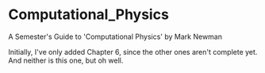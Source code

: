 # Computational_Physics
A Semester's Guide to 'Computational Physics' by Mark Newman

Initially, I've only added Chapter 6, since the other ones aren't complete yet. And neither is this one, but oh well.
